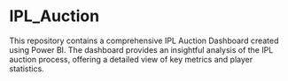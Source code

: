 # IPL_Auction
This repository contains a comprehensive IPL Auction Dashboard created using Power BI. The dashboard provides an insightful analysis of the IPL auction process, offering a detailed view of key metrics and player statistics.
